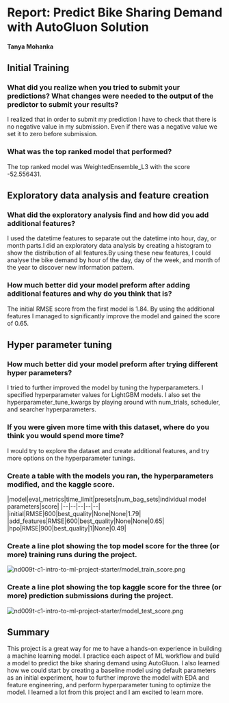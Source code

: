 # Report: Predict Bike Sharing Demand with AutoGluon Solution
#### Tanya Mohanka

## Initial Training
### What did you realize when you tried to submit your predictions? What changes were needed to the output of the predictor to submit your results?
I realized that in order to submit my prediction I have to check that there is no negative value in my submission. Even if there was a negative value we set it to zero before submission.

### What was the top ranked model that performed?
The top ranked model was WeightedEnsemble_L3 with the score -52.556431.

## Exploratory data analysis and feature creation
### What did the exploratory analysis find and how did you add additional features?
I used the datetime features to separate out the datetime into hour, day, or month parts.I did an exploratory data analysis by creating a histogram to show the distribution of all features.By using these new features, I could analyse the bike demand by hour of the day, day of the week, and month of the year to discover new information pattern.

### How much better did your model preform after adding additional features and why do you think that is?
The initial RMSE score from the first model is 1.84. By using the additional features I managed to significantly improve the model and gained the score of 0.65.

## Hyper parameter tuning
### How much better did your model preform after trying different hyper parameters?
I tried to further improved the model by tuning the hyperparameters. I specified hyperparameter values for LightGBM models. I also set the hyperparameter_tune_kwargs by playing around with num_trials, scheduler, and searcher hyperparameters.

### If you were given more time with this dataset, where do you think you would spend more time?
 I would try to explore the dataset and create additional features, and try more options on the hyperparameter tunings.

### Create a table with the models you ran, the hyperparameters modified, and the kaggle score.
|model|eval_metrics|time_limit|presets|num_bag_sets|individual model parameters|score| |--|--|--|--|--| 
|initial|RMSE|600|best_quality|None|None|1.79| 
|add_features|RMSE|600|best_quality|None|None|0.65| 
|hpo|RMSE|900|best_quality|1|None|0.49|

### Create a line plot showing the top model score for the three (or more) training runs during the project.



![nd009t-c1-intro-to-ml-project-starter/model_train_score.png](model_train_score.png)

### Create a line plot showing the top kaggle score for the three (or more) prediction submissions during the project.


![nd009t-c1-intro-to-ml-project-starter/model_test_score.png](model_test_score.png)

## Summary
This project is a great way for me to have a hands-on experience in building a machine learning model. I practice each aspect of ML workflow and build a model to predict the bike sharing demand using AutoGluon. I also learned how we could start by creating a baseline model using default parameters as an initial experiment, how to further improve the model with EDA and feature engineering, and perform hyperparameter tuning to optimize the model. I learned a lot from this project and I am excited to learn more.